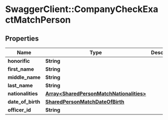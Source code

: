 # SwaggerClient::CompanyCheckExactMatchPerson

## Properties
Name | Type | Description | Notes
------------ | ------------- | ------------- | -------------
**honorific** | **String** |  | 
**first_name** | **String** |  | 
**middle_name** | **String** |  | 
**last_name** | **String** |  | 
**nationalities** | [**Array&lt;SharedPersonMatchNationalities&gt;**](SharedPersonMatchNationalities.md) |  | 
**date_of_birth** | [**SharedPersonMatchDateOfBirth**](SharedPersonMatchDateOfBirth.md) |  | 
**officer_id** | **String** |  | 


